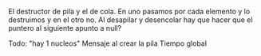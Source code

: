 El destructor de pila y el de cola. En uno pasamos por cada elemento y lo destruimos y en el otro no.
Al desapilar y desencolar hay que hacer que el puntero al siguiente apunto a null?



Todo: 
"hay 1 nucleos"
Mensaje al crear la pila
Tiempo global
